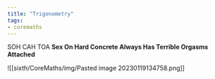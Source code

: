 ```yaml
---
title: "Trigonometry"
tags:
- coremaths
---
```

SOH CAH TOA
**Sex On Hard Concrete Always Has Terrible Orgasms Attached**

![[sixth/CoreMaths/img/Pasted image 20230119134758.png]]


